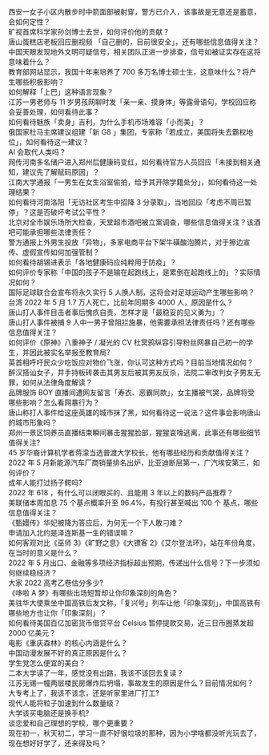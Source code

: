 西安一女子小区内散步时中箭面部被射穿，警方已介入，该事故是无意还是蓄意，会如何定性？  
旷视首席科学家孙剑博士去世，如何评价他的贡献？  
唐山蛋糕店老板回应删视频 「自己删的，目前很安全」，还有哪些信息值得关注？  
中国天眼发现地外文明可疑信号，相关团队正进一步排查，信号如被证实存在这将意味着什么？  
教育部网站显示，我国十年来培养了 700 多万名博士硕士生，这意味什么？将产生哪些积极影响？  
如何解释「上巴」这种语言现象？  
江苏一男老师与 11 岁男孩网聊时发「亲一亲、摸身体」等露骨语句，学校回应称会妥善处理，如何看待此事？  
如何看待魅族「卖身」吉利，为什么手机市场难容「小而美」？  
俄国家杜马主席建议组建「新 G8 」集团，专家称「若成立，美国将失去霸权地位」，如何看待这一建议？  
AI 会取代人类吗？  
网传河南多名储户进入郑州后健康码变红，如何看待官方人员回应「未接到相关通知，建议先了解赋码原因」？  
江南大学通报「一男生在女生浴室偷拍，给予其开除学籍处分」，如何看待这一处理结果？  
如何看待河南洛阳「无访社区考生中招降 3 分录取」，当地回应「考虑不周已暂停」？这是否破坏考试公平性？  
北京对全市娱乐场所大检查，天堂超市酒吧被立案调查，哪些信息值得关注？该酒吧可能承担哪些法律责任？  
警方通报上外男生投放「异物」，多家电商平台下架牛磺酸泡腾片，对于擦边宣传、虚假宣传如何加强管制？  
如何看待胡锡进表示「各地健康码应纯粹用于防疫」？  
如何评价专家称「中国的孩子不是输在起跑线上，是累倒在起跑线上的」？实际情况如何？  
国际足球联合会宣布将永久实行 5 人换人制，这将会对足球运动产生哪些影响？  
台湾 2022 年 5 月 1.7 万人死亡，比前年同期多 4000 人，原因是什么？  
唐山打人事件目击者事后愧疚自责，怎样才是「最稳妥的见义勇为」？  
唐山打人事件被捕 9 人中一男子曾阻拦施暴，他需要承担法律责任吗？还有哪些信息值得关注？  
如何评价《原神》八重神子 / 凝光的 CV 杜冥鸦纵容引导粉丝网暴自己初一的学生，并因此被实名举报至教育局?  
英首相呼吁民众少吃饭应对物价飞涨，你认可这种方式吗？目前当地情况如何？  
醉汉搭讪女子，并手持板砖袭击其男友后被其男友反杀，法院二审改判女子男友无罪，如何从法律角度解读？  
品牌服饰 BOY 直播间遭网友留言「寿衣、恶霸同款」，女主播被气哭，品牌将受哪些影响？怎么看网暴行为？  
唐山称打人事件给这座英雄的城市抹了黑，如何看待这一说法？这件事会影响唐山的城市形象吗？  
郑州一景区饲养员直播结束瞬间暴击猩猩脸部，猩猩哀嚎逃离，此事还有哪些细节值得关注?  
45 岁华裔计算机学者蒋濛当选普渡大学校长，他有哪些经历和贡献值得关注？  
2022 年 5 月新能源汽车厂商销量排名出炉，比亚迪断层第一，广汽埃安第三，如何评价？  
成年人能打过扬子鳄吗?  
2022 年 618 ，有什么可以闭眼买的、且能用 3 年以上的数码产品推荐？  
美联储本周加息 75 个基点概率升至 96.4%，有投行甚至喊出 100 个 基点，哪些信息值得关注？  
《甄嬛传》华妃被降为答应后，为何无一个下人敢刁难？  
申请加入北约是泽连斯基一生的错误嘛？  
如何客观对比《巫师 3》《旷野之息》《大镖客 2》《艾尔登法环》，站在年份角度，在当时的意义是什么？  
2022 年 5 月出口、金融等多项经济指标超出预期，传递出什么信号？下一步须如何继续稳经济？  
大家 2022 高考乙卷估分多少?  
《哆啦 A 梦》有哪些出场短暂却让你印象深刻的角色？  
美驻华大使乘坐中国高铁后发文称，「复兴号」列车让他「印象深刻」，中国高铁有哪些地方也让你「印象深刻」？  
如何看待美国百亿加密货币借贷平台 Celsius 暂停提款交易，近三日币圈蒸发超 2000 亿美元？  
电影《重庆森林》的核心内涵是什么？  
中国动漫发展不好的真正原因是什么？  
学生党怎么便宜的美白？  
二本大学读了一年，感觉没有出路，我该不该回去复读？  
江苏无锡一幢两层楼民房爆炸后坍塌，事故发生的原因是什么？目前情况如何？  
大专考上了，我该不该念，还是听家里进厂打工?  
现代人能将粒子加速到什么数量级？  
大学该买电脑还是换手机?  
谈恋爱和自己理想的学校，哪个更重要？  
现在初一，秋天初二，学习一直不好很垃圾的那种，因为小学啥都没听光玩去了，现在想好好学了，还来得及吗？  
